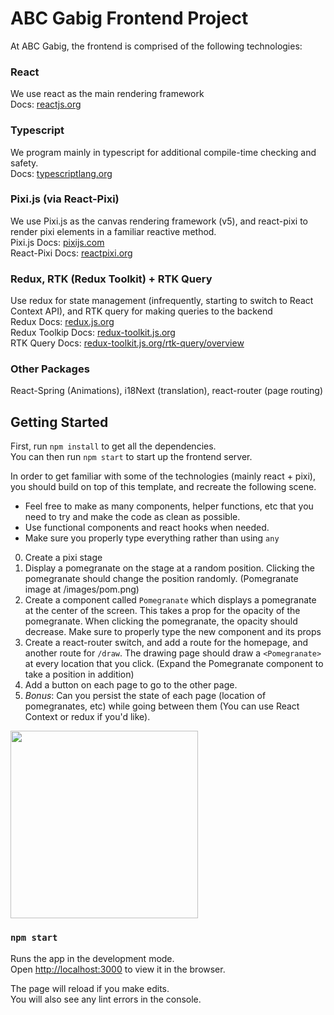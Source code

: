 # ABC Gabig Frontend Project

At ABC Gabig, the frontend is comprised of the following technologies:

### React

We use react as the main rendering framework  
Docs: [reactjs.org](https://reactjs.org/docs/getting-started.html)

### Typescript

We program mainly in typescript for additional compile-time checking and safety.  
Docs: [typescriptlang.org](https://www.typescriptlang.org/docs/)

### Pixi.js (via React-Pixi)

We use Pixi.js as the canvas rendering framework (v5), and react-pixi to render pixi elements in a familiar reactive method.  
Pixi.js Docs: [pixijs.com](https://pixijs.download/release/docs/index.html)  
React-Pixi Docs: [reactpixi.org](https://reactpixi.org/)

### Redux, RTK (Redux Toolkit) + RTK Query

Use redux for state management (infrequently, starting to switch to React Context API), and RTK query for making queries to the backend  
Redux Docs: [redux.js.org](https://redux.js.org/introduction/getting-started)  
Redux Toolkip Docs: [redux-toolkit.js.org](https://redux-toolkit.js.org/introduction/getting-started)  
RTK Query Docs: [redux-toolkit.js.org/rtk-query/overview](https://redux-toolkit.js.org/rtk-query/overview)

### Other Packages

React-Spring (Animations), i18Next (translation), react-router (page routing)

## Getting Started

First, run `npm install` to get all the dependencies.  
You can then run `npm start` to start up the frontend server.

In order to get familiar with some of the technologies (mainly react + pixi), you should build on top of this template, and recreate the following scene.

- Feel free to make as many components, helper functions, etc that you need to try and make the code as clean as possible.
- Use functional components and react hooks when needed.
- Make sure you properly type everything rather than using `any`

0. Create a pixi stage
1. Display a pomegranate on the stage at a random position. Clicking the pomegranate should change the position randomly. (Pomegranate image at /images/pom.png)
2. Create a component called `Pomegranate` which displays a pomegranate at the center of the screen. This takes a prop for the opacity of the pomegranate. When clicking the pomegranate, the opacity should decrease. Make sure to properly type the new component and its props
3. Create a react-router switch, and add a route for the homepage, and another route for `/draw`. The drawing page should draw a `<Pomegranate>` at every location that you click. (Expand the Pomegranate component to take a position in addition)
4. Add a button on each page to go to the other page.
5. _Bonus_: Can you persist the state of each page (location of pomegranates, etc) while going between them (You can use React Context or redux if you'd like).

<img src="https://i.imgur.com/mafoeWl.gif" width="300" height="300" />

### `npm start`

Runs the app in the development mode.\
Open [http://localhost:3000](http://localhost:3000) to view it in the browser.

The page will reload if you make edits.\
You will also see any lint errors in the console.
